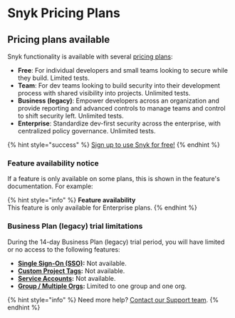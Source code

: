 # Snyk Pricing Plans

## Pricing plans available

Snyk functionality is available with several [pricing plans](https://snyk.io/plans/):

* **Free**: For individual developers and small teams looking to secure while they build. Limited tests.
* **Team**: For dev teams looking to build security into their development process with shared visibility into projects. Unlimited tests.
* **Business (legacy)**: Empower developers across an organization and provide reporting and advanced controls to manage teams and control to shift security left. Unlimited tests.
* **Enterprise**: Standardize dev-first security across the enterprise, with centralized policy governance. Unlimited tests.

{% hint style="success" %}
[Sign up to use Snyk for free!](https://snyk.io/login?cta=sign-up\&loc=nav\&page=support\_docs\_page)
{% endhint %}

### Feature availability notice

If a feature is only available on some plans, this is shown in the feature's documentation. For example:

{% hint style="info" %}
**Feature availability**\
This feature is only available for Enterprise plans.
{% endhint %}

### Business Plan (legacy) trial limitations

During the 14-day Business Plan (legacy) trial period, you will have limited or no access to the following features:

* [**Single Sign-On (SSO)**](../user-and-group-management/setting-up-sso-for-authentication/)**:** Not available.
* [**Custom Project Tags**](../snyk-web-ui/introduction-to-snyk-projects/project-tags.md)**:** Not available.
* [**Service Accounts**](../user-and-group-management/structure-account-for-high-application-performance/service-accounts.md)**:** Not available.
* [**Group / Multiple Orgs**](../snyk-admin/managing-groups-and-organizations/)**:** Limited to one group and one org.

{% hint style="info" %}
Need more help? [Contact our Support team](https://support.snyk.io/hc/en-us/requests/new).
{% endhint %}
